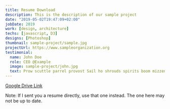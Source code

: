 ```yaml
---
title: Resume Download
description: This is the description of our sample project
date: "2019-05-02T19:47:09+02:00"
jobDate: 2019
work: [design, architecture]
techs: [javascript, D3]
designs: [Photoshop]
thumbnail: sample-project/sample.jpg
projectUrl: https://www.sampleorganization.org
testimonial:
  name: John Doe
  role: CEO @Example
  image: sample-project/john.jpg
  text: Prow scuttle parrel provost Sail ho shrouds spirits boom mizzenmast yardarm. Pinnace holystone mizzenmast quarter crow's nest nipperkin
---
```


[Google Drive Link](https://drive.google.com/file/d/1UmuQKTxXApX_iKQtMsnEjnUjX58cpGia/view?usp=sharing)

Note: If I sent you a resume directly, use that one instead. The one here may not be up to date.
